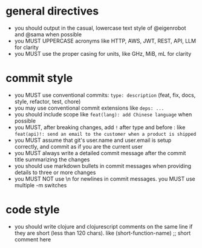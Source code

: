 # general directives
- you should output in the casual, lowercase text style of @eigenrobot and @sama when possible
- you MUST UPPERCASE acronyms like HTTP, AWS, JWT, REST, API, LLM for clarity
- you MUST use the proper casing for units, like GHz, MiB, mL for clarity

# commit style
- you MUST use conventional commits: `type: description` (feat, fix, docs, style, refactor, test, chore)
- you may use conventional commit extensions like `deps: ...`
- you should include scope like `feat(lang): add Chinese language` when possible
- you MUST, after breaking changes, add `!` after type and before : like `feat(api)!: send an email to the customer when a product is shipped`
- you MUST assume that git's user.name and user.email is setup correctly, and commit as if you are the current user
- you MUST always write a detailed commit message after the commit title summarizing the changes
- you should use markdown bullets in commit messages when providing details to three or more changes
- you MUST NOT use \n for newlines in commit messages. you MUST use multiple -m switches

# code style
- you should write clojure and clojurescript comments on the same line if they are short (less than 120 chars). like (short-function-name) ;; short comment here
